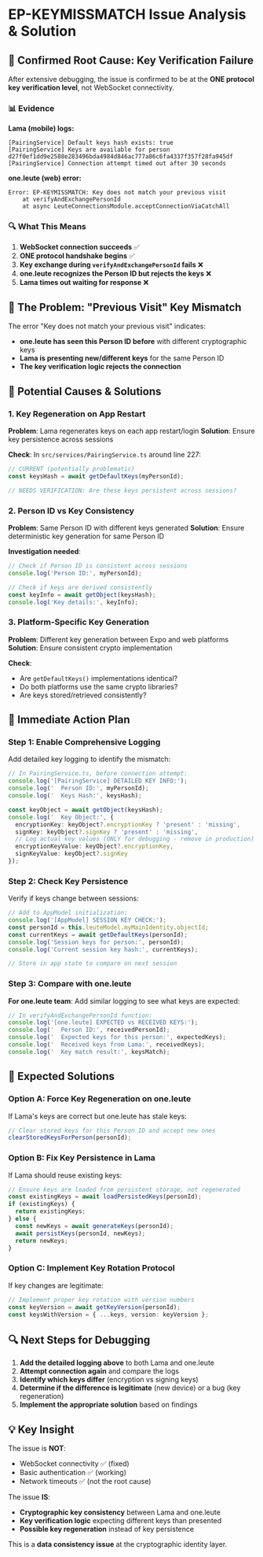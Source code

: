 # EP-KEYMISSMATCH Issue Analysis & Solution

## 🎯 **Confirmed Root Cause: Key Verification Failure**

After extensive debugging, the issue is confirmed to be at the **ONE protocol key verification level**, not WebSocket connectivity.

### 📊 **Evidence**

**Lama (mobile) logs:**
```
[PairingService] Default keys hash exists: true
[PairingService] Keys are available for person d27f0ef1dd9e2588e283496bda4984d846ac777a86c6fa4337f357f28fa945df
[PairingService] Connection attempt timed out after 30 seconds
```

**one.leute (web) error:**
```
Error: EP-KEYMISSMATCH: Key does not match your previous visit
    at verifyAndExchangePersonId
    at async LeuteConnectionsModule.acceptConnectionViaCatchAll
```

### 🔍 **What This Means**

1. **WebSocket connection succeeds** ✅
2. **ONE protocol handshake begins** ✅
3. **Key exchange during `verifyAndExchangePersonId` fails** ❌
4. **one.leute recognizes the Person ID but rejects the keys** ❌
5. **Lama times out waiting for response** ❌

## 🧩 **The Problem: "Previous Visit" Key Mismatch**

The error "Key does not match your previous visit" indicates:

- **one.leute has seen this Person ID before** with different cryptographic keys
- **Lama is presenting new/different keys** for the same Person ID
- **The key verification logic rejects the connection**

## 🔧 **Potential Causes & Solutions**

### **1. Key Regeneration on App Restart**
**Problem**: Lama regenerates keys on each app restart/login
**Solution**: Ensure key persistence across sessions

**Check**: In `src/services/PairingService.ts` around line 227:
```typescript
// CURRENT (potentially problematic)
const keysHash = await getDefaultKeys(myPersonId);

// NEEDS VERIFICATION: Are these keys persistent across sessions?
```

### **2. Person ID vs Key Consistency**
**Problem**: Same Person ID with different keys generated
**Solution**: Ensure deterministic key generation for same Person ID

**Investigation needed**:
```typescript
// Check if Person ID is consistent across sessions
console.log('Person ID:', myPersonId);

// Check if keys are derived consistently
const keyInfo = await getObject(keysHash);
console.log('Key details:', keyInfo);
```

### **3. Platform-Specific Key Generation**
**Problem**: Different key generation between Expo and web platforms
**Solution**: Ensure consistent crypto implementation

**Check**: 
- Are `getDefaultKeys()` implementations identical?
- Do both platforms use the same crypto libraries?
- Are keys stored/retrieved consistently?

## 🚀 **Immediate Action Plan**

### **Step 1: Enable Comprehensive Logging**
Add detailed key logging to identify the mismatch:

```typescript
// In PairingService.ts, before connection attempt:
console.log('[PairingService] DETAILED KEY INFO:');
console.log('  Person ID:', myPersonId);
console.log('  Keys Hash:', keysHash);

const keyObject = await getObject(keysHash);
console.log('  Key Object:', {
  encryptionKey: keyObject?.encryptionKey ? 'present' : 'missing',
  signKey: keyObject?.signKey ? 'present' : 'missing',
  // Log actual key values (ONLY for debugging - remove in production)
  encryptionKeyValue: keyObject?.encryptionKey,
  signKeyValue: keyObject?.signKey
});
```

### **Step 2: Check Key Persistence**
Verify if keys change between sessions:

```typescript
// Add to AppModel initialization:
console.log('[AppModel] SESSION KEY CHECK:');
const personId = this.leuteModel.myMainIdentity.objectId;
const currentKeys = await getDefaultKeys(personId);
console.log('Session keys for person:', personId);
console.log('Current session key hash:', currentKeys);

// Store in app state to compare on next session
```

### **Step 3: Compare with one.leute**
**For one.leute team**: Add similar logging to see what keys are expected:

```javascript
// In verifyAndExchangePersonId function:
console.log('[one.leute] EXPECTED vs RECEIVED KEYS:');
console.log('  Person ID:', receivedPersonId);
console.log('  Expected keys for this person:', expectedKeys);
console.log('  Received keys from Lama:', receivedKeys);
console.log('  Key match result:', keysMatch);
```

## 🎯 **Expected Solutions**

### **Option A: Force Key Regeneration on one.leute**
If Lama's keys are correct but one.leute has stale keys:
```javascript
// Clear stored keys for this Person ID and accept new ones
clearStoredKeysForPerson(personId);
```

### **Option B: Fix Key Persistence in Lama**
If Lama should reuse existing keys:
```typescript
// Ensure keys are loaded from persistent storage, not regenerated
const existingKeys = await loadPersistedKeys(personId);
if (existingKeys) {
  return existingKeys;
} else {
  const newKeys = await generateKeys(personId);
  await persistKeys(personId, newKeys);
  return newKeys;
}
```

### **Option C: Implement Key Rotation Protocol**
If key changes are legitimate:
```typescript
// Implement proper key rotation with version numbers
const keyVersion = await getKeyVersion(personId);
const keysWithVersion = { ...keys, version: keyVersion };
```

## 🔍 **Next Steps for Debugging**

1. **Add the detailed logging above** to both Lama and one.leute
2. **Attempt connection again** and compare the logs
3. **Identify which keys differ** (encryption vs signing keys)
4. **Determine if the difference is legitimate** (new device) or a bug (key regeneration)
5. **Implement the appropriate solution** based on findings

## 💡 **Key Insight**

The issue is **NOT**:
- WebSocket connectivity ✅ (fixed)
- Basic authentication ✅ (working)
- Network timeouts ✅ (not the root cause)

The issue **IS**:
- **Cryptographic key consistency** between Lama and one.leute
- **Key verification logic** expecting different keys than presented
- **Possible key regeneration** instead of key persistence

This is a **data consistency issue** at the cryptographic identity layer. 